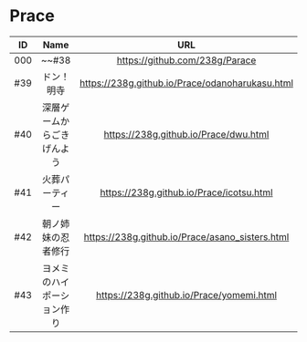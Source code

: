 # Prace

|ID|Name|URL|Release|
|:---:|:---:|:---:|:---:|
|000|~~#38|https://github.com/238g/Parace|2018/11/18|
|#39|ドン！明寺|https://238g.github.io/Prace/odanoharukasu.html|2018/11/18|
|#40|深層ゲームからごきげんよう|https://238g.github.io/Prace/dwu.html|2018/11/24|
|#41|火葬パーティー|https://238g.github.io/Prace/icotsu.html|2018/11/26|
|#42|朝ノ姉妹の忍者修行|https://238g.github.io/Prace/asano_sisters.html|2018/12/2|
|#43|ヨメミのハイポーション作り|https://238g.github.io/Prace/yomemi.html|2018/12/9|
